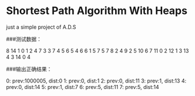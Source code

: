 # Shortest Path Algorithm With Heaps
just a simple project of A.D.S

###测试数据：

8
14
1 0 1
2 4 7
3 3 7
4 5 6
5 4 6
6 1 5
7 5 7
8 2 4
9 2 5
10 6 7
11 0 2
12 1 3
13 4 3
14 0 4

###输出正确结果：

0: prev:1000005, dist:0
1: prev:0, dist:1
2: prev:0, dist:11
3: prev:1, dist:13
4: prev:0, dist:14
5: prev:1, dist:7
6: prev:5, dist:11
7: prev:5, dist:14

